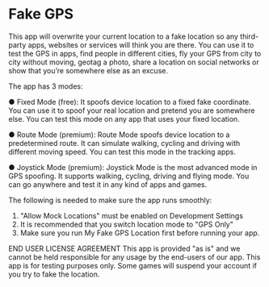 # Fake GPS

This app will overwrite your current location to a fake location so any third-party apps, websites or services will think you are there. You can use it to test the GPS in apps, find people in different cities, fly your GPS from city to city without moving, geotag a photo, share a location on social networks or show that you’re somewhere else as an excuse.

The app has 3 modes:

● Fixed Mode (free): It spoofs device location to a fixed fake coordinate. You can use it to spoof your real location and pretend you are somewhere else. You can test this mode on any app that uses your fixed location.

● Route Mode (premium): Route Mode spoofs device location to a predetermined route. It can simulate walking, cycling and driving with different moving speed. You can test this mode in the tracking apps.

● Joystick Mode (premium): Joystick Mode is the most advanced mode in GPS spoofing. It supports walking, cycling, driving and flying mode. You can go anywhere and test it in any kind of apps and games.

The following is needed to make sure the app runs smoothly:
1. "Allow Mock Locations" must be enabled on Development Settings
2. It is recommended that you switch location mode to "GPS Only"
3. Make sure you run My Fake GPS Location first before running your app.

END USER LICENSE AGREEMENT
This app is provided "as is" and we cannot be held responsible for any usage by the end-users of our app. This app is for testing purposes only. Some games will suspend your account if you try to fake the location.

